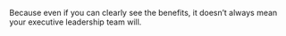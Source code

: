 Because even if you can clearly see the benefits, it doesn’t always mean your executive leadership team will.  